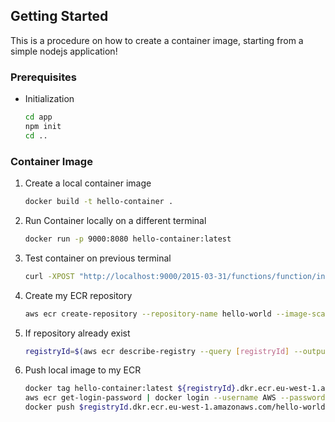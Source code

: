 <!-- GETTING STARTED -->
## Getting Started

This is a procedure on how to create a container image, starting from a simple nodejs application!

### Prerequisites

* Initialization
    ```sh
    cd app
    npm init
    cd ..
    ```

### Container Image

1. Create a local container image
   ```sh
   docker build -t hello-container .
   ```
2. Run Container locally on a different terminal 
   ```sh
   docker run -p 9000:8080 hello-container:latest
    ```
3. Test container on previous terminal
    ```sh
    curl -XPOST "http://localhost:9000/2015-03-31/functions/function/invocations" -d '{}'
    ```
4. Create my ECR repository
    ```sh
    aws ecr create-repository --repository-name hello-world --image-scanning-configuration scanOnPush=true
    ```
5. If repository already exist
    ```sh
    registryId=$(aws ecr describe-registry --query [registryId] --output text)
    ```
6. Push local image to my ECR
    ```sh
    docker tag hello-container:latest ${registryId}.dkr.ecr.eu-west-1.amazonaws.com/hello-world:latest
    aws ecr get-login-password | docker login --username AWS --password-stdin $registryId.dkr.ecr.eu-west-1.amazonaws.com
    docker push $registryId.dkr.ecr.eu-west-1.amazonaws.com/hello-world:latest
    ```


